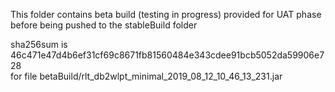 This folder contains beta build (testing in progress) provided for UAT phase before being pushed to the stableBuild folder

sha256sum is 46c471e47d4b6ef31cf69c8671fb81560484e343cdee91bcb5052da59906e728  
  for file betaBuild/rlt_db2wlpt_minimal_2019_08_12_10_46_13_231.jar

